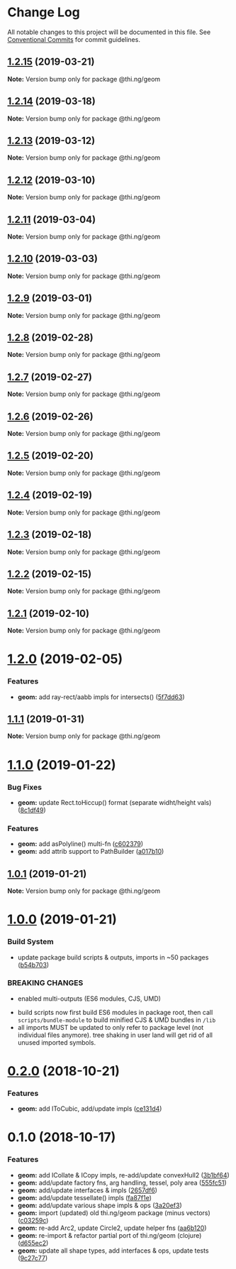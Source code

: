 # Change Log

All notable changes to this project will be documented in this file.
See [Conventional Commits](https://conventionalcommits.org) for commit guidelines.

## [1.2.15](https://github.com/thi-ng/umbrella/compare/@thi.ng/geom@1.2.14...@thi.ng/geom@1.2.15) (2019-03-21)

**Note:** Version bump only for package @thi.ng/geom





## [1.2.14](https://github.com/thi-ng/umbrella/compare/@thi.ng/geom@1.2.13...@thi.ng/geom@1.2.14) (2019-03-18)

**Note:** Version bump only for package @thi.ng/geom





## [1.2.13](https://github.com/thi-ng/umbrella/compare/@thi.ng/geom@1.2.12...@thi.ng/geom@1.2.13) (2019-03-12)

**Note:** Version bump only for package @thi.ng/geom





## [1.2.12](https://github.com/thi-ng/umbrella/compare/@thi.ng/geom@1.2.11...@thi.ng/geom@1.2.12) (2019-03-10)

**Note:** Version bump only for package @thi.ng/geom





## [1.2.11](https://github.com/thi-ng/umbrella/compare/@thi.ng/geom@1.2.10...@thi.ng/geom@1.2.11) (2019-03-04)

**Note:** Version bump only for package @thi.ng/geom





## [1.2.10](https://github.com/thi-ng/umbrella/compare/@thi.ng/geom@1.2.9...@thi.ng/geom@1.2.10) (2019-03-03)

**Note:** Version bump only for package @thi.ng/geom





## [1.2.9](https://github.com/thi-ng/umbrella/compare/@thi.ng/geom@1.2.8...@thi.ng/geom@1.2.9) (2019-03-01)

**Note:** Version bump only for package @thi.ng/geom





## [1.2.8](https://github.com/thi-ng/umbrella/compare/@thi.ng/geom@1.2.7...@thi.ng/geom@1.2.8) (2019-02-28)

**Note:** Version bump only for package @thi.ng/geom





## [1.2.7](https://github.com/thi-ng/umbrella/compare/@thi.ng/geom@1.2.6...@thi.ng/geom@1.2.7) (2019-02-27)

**Note:** Version bump only for package @thi.ng/geom





## [1.2.6](https://github.com/thi-ng/umbrella/compare/@thi.ng/geom@1.2.5...@thi.ng/geom@1.2.6) (2019-02-26)

**Note:** Version bump only for package @thi.ng/geom





## [1.2.5](https://github.com/thi-ng/umbrella/compare/@thi.ng/geom@1.2.4...@thi.ng/geom@1.2.5) (2019-02-20)

**Note:** Version bump only for package @thi.ng/geom





## [1.2.4](https://github.com/thi-ng/umbrella/compare/@thi.ng/geom@1.2.3...@thi.ng/geom@1.2.4) (2019-02-19)

**Note:** Version bump only for package @thi.ng/geom





## [1.2.3](https://github.com/thi-ng/umbrella/compare/@thi.ng/geom@1.2.2...@thi.ng/geom@1.2.3) (2019-02-18)

**Note:** Version bump only for package @thi.ng/geom





## [1.2.2](https://github.com/thi-ng/umbrella/compare/@thi.ng/geom@1.2.1...@thi.ng/geom@1.2.2) (2019-02-15)

**Note:** Version bump only for package @thi.ng/geom





## [1.2.1](https://github.com/thi-ng/umbrella/compare/@thi.ng/geom@1.2.0...@thi.ng/geom@1.2.1) (2019-02-10)

**Note:** Version bump only for package @thi.ng/geom





# [1.2.0](https://github.com/thi-ng/umbrella/compare/@thi.ng/geom@1.1.1...@thi.ng/geom@1.2.0) (2019-02-05)


### Features

* **geom:** add ray-rect/aabb impls for intersects() ([5f7dd63](https://github.com/thi-ng/umbrella/commit/5f7dd63))





## [1.1.1](https://github.com/thi-ng/umbrella/compare/@thi.ng/geom@1.1.0...@thi.ng/geom@1.1.1) (2019-01-31)

**Note:** Version bump only for package @thi.ng/geom





# [1.1.0](https://github.com/thi-ng/umbrella/compare/@thi.ng/geom@1.0.1...@thi.ng/geom@1.1.0) (2019-01-22)


### Bug Fixes

* **geom:** update Rect.toHiccup() format (separate widht/height vals) ([8c1df49](https://github.com/thi-ng/umbrella/commit/8c1df49))


### Features

* **geom:** add asPolyline() multi-fn ([c602379](https://github.com/thi-ng/umbrella/commit/c602379))
* **geom:** add attrib support to PathBuilder ([a017b10](https://github.com/thi-ng/umbrella/commit/a017b10))





## [1.0.1](https://github.com/thi-ng/umbrella/compare/@thi.ng/geom@1.0.0...@thi.ng/geom@1.0.1) (2019-01-21)

**Note:** Version bump only for package @thi.ng/geom





# [1.0.0](https://github.com/thi-ng/umbrella/compare/@thi.ng/geom@0.2.11...@thi.ng/geom@1.0.0) (2019-01-21)


### Build System

* update package build scripts & outputs, imports in ~50 packages ([b54b703](https://github.com/thi-ng/umbrella/commit/b54b703))


### BREAKING CHANGES

* enabled multi-outputs (ES6 modules, CJS, UMD)

- build scripts now first build ES6 modules in package root, then call
  `scripts/bundle-module` to build minified CJS & UMD bundles in `/lib`
- all imports MUST be updated to only refer to package level
  (not individual files anymore). tree shaking in user land will get rid of
  all unused imported symbols.


# [0.2.0](https://github.com/thi-ng/umbrella/compare/@thi.ng/geom@0.1.0...@thi.ng/geom@0.2.0) (2018-10-21)


### Features

* **geom:** add IToCubic, add/update impls ([ce131d4](https://github.com/thi-ng/umbrella/commit/ce131d4))


# 0.1.0 (2018-10-17)


### Features

* **geom:** add ICollate & ICopy impls, re-add/update convexHull2 ([3b1bf64](https://github.com/thi-ng/umbrella/commit/3b1bf64))
* **geom:** add/update factory fns, arg handling, tessel, poly area ([555fc51](https://github.com/thi-ng/umbrella/commit/555fc51))
* **geom:** add/update interfaces & impls ([2657df6](https://github.com/thi-ng/umbrella/commit/2657df6))
* **geom:** add/update tessellate() impls ([fa87f1e](https://github.com/thi-ng/umbrella/commit/fa87f1e))
* **geom:** add/update various shape impls & ops ([3a20ef3](https://github.com/thi-ng/umbrella/commit/3a20ef3))
* **geom:** import (updated) old thi.ng/geom package (minus vectors) ([c03259c](https://github.com/thi-ng/umbrella/commit/c03259c))
* **geom:** re-add Arc2, update Circle2, update helper fns ([aa6b120](https://github.com/thi-ng/umbrella/commit/aa6b120))
* **geom:** re-import & refactor partial port of thi.ng/geom (clojure) ([d655ec2](https://github.com/thi-ng/umbrella/commit/d655ec2))
* **geom:** update all shape types, add interfaces & ops, update tests ([9c27c77](https://github.com/thi-ng/umbrella/commit/9c27c77))
